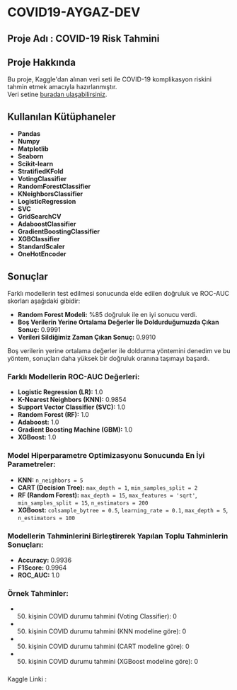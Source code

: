 # COVID19-AYGAZ-DEV

## Proje Adı :  COVID-19 Risk Tahmini



## Proje Hakkında
Bu proje, Kaggle'dan alınan veri seti ile COVID-19 komplikasyon riskini tahmin etmek amacıyla hazırlanmıştır.  
Veri setine [buradan ulaşabilirsiniz](https://www.kaggle.com/datasets/meirnizri/covid19-dataset).

## Kullanılan Kütüphaneler
- **Pandas**
- **Numpy**
- **Matplotlib**
- **Seaborn**
- **Scikit-learn**
- **StratifiedKFold**
- **VotingClassifier**
- **RandomForestClassifier**
- **KNeighborsClassifier**
- **LogisticRegression**
- **SVC**
- **GridSearchCV**
- **AdaboostClassifier**
- **GradientBoostingClassifier**
- **XGBClassifier**
- **StandardScaler**
- **OneHotEncoder**

## Sonuçlar
Farklı modellerin test edilmesi sonucunda elde edilen doğruluk ve ROC-AUC skorları aşağıdaki gibidir:

- **Random Forest Modeli:** %85 doğruluk ile en iyi sonucu verdi.
- **Boş Verilerin Yerine Ortalama Değerler İle Doldurduğumuzda Çıkan Sonuç:** 0.9991
- **Verileri Sildiğimiz Zaman Çıkan Sonuç:** 0.9910

Boş verilerin yerine ortalama değerler ile doldurma yöntemini denedim ve bu yöntem, sonuçları daha yüksek bir doğruluk oranına taşımayı başardı.

### Farklı Modellerin ROC-AUC Değerleri:
- **Logistic Regression (LR):** 1.0
- **K-Nearest Neighbors (KNN):** 0.9854
- **Support Vector Classifier (SVC):** 1.0
- **Random Forest (RF):** 1.0
- **Adaboost:** 1.0
- **Gradient Boosting Machine (GBM):** 1.0
- **XGBoost:** 1.0

### Model Hiperparametre Optimizasyonu Sonucunda En İyi Parametreler:
- **KNN:** `n_neighbors = 5`
- **CART (Decision Tree):** `max_depth = 1`, `min_samples_split = 2`
- **RF (Random Forest):** `max_depth = 15`, `max_features = 'sqrt'`, `min_samples_split = 15`, `n_estimators = 200`
- **XGBoost:** `colsample_bytree = 0.5`, `learning_rate = 0.1`, `max_depth = 5`, `n_estimators = 100`

### Modellerin Tahminlerini Birleştirerek Yapılan Toplu Tahminlerin Sonuçları:
- **Accuracy:** 0.9936
- **F1Score:** 0.9964
- **ROC_AUC:** 1.0

### Örnek Tahminler:
- 50. kişinin COVID durumu tahmini (Voting Classifier): 0
- 50. kişinin COVID durumu tahmini (KNN modeline göre): 0
- 50. kişinin COVID durumu tahmini (CART modeline göre): 0
- 50. kişinin COVID durumu tahmini (XGBoost modeline göre): 0
 
###
Kaggle Linki : 
